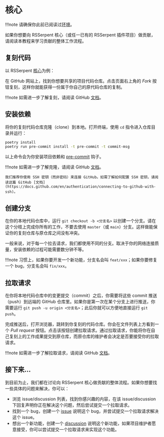 # 核心

!!!note
    请确保你此前已阅读过[环境](environment.md)。

如果你想要向 RSSerpent 核心（或任一已有的 RSSerpent 插件项目）做贡献，请阅读本教程来学习贡献的整体工作流程。

## 复刻代码

以 RSSerpent [核心](https://github.com/RSSerpent/RSSerpent)为例：

在 GitHub 网站上，找到你想要共享的项目代码仓库。点击页面右上角的 *Fork* 按钮复刻，这样你就能获得一份属于你自己的原代码仓库的复制。

!!!note
    如需进一步了解复刻，请阅读 GitHub [文档](https://docs.github.com/en/get-started/quickstart/fork-a-repo)。

## 安装依赖

将你的复刻代码仓库克隆（clone）到本地。打开终端，使用 `cd` 指令进入仓库目录并运行：

```bash
poetry install
poetry run pre-commit install -t pre-commit -t commit-msg
```

以上命令会为你安装项目依赖和 [pre-commit](https://pre-commit.com/) 钩子。

!!!note
    如需进一步了解克隆，请阅读 GitHub [文档](https://docs.github.com/en/repositories/creating-and-managing-repositories/cloning-a-repository)。

    我们推荐你使用 SSH 密钥（而非密码）来连接 GitHub。如需了解如何配置 SSH 密钥，请阅读这篇 GitHub [文档](https://docs.github.com/en/authentication/connecting-to-github-with-ssh)。

## 创建分支

在你的本地代码仓库中，运行 `git checkout -b <分支名>` 以创建一个分支。请在这个分枝上完成你所有的工作，不要去使用 `master`（或 `main`）分支。这样做能保证你的复刻仓库与原仓库之间没有冲突。

一般来说，对于每一个拉去请求，我们都使用不同的分支。取决于你的网络连接质量，安装依赖的过程可能需要数分钟不等。

!!!note
    习惯上，如果你要开发一个新功能，分支名会叫 `feat/xxx`；如果你要修复一个 bug，分支名会叫 `fix/xxx`。

## 拉取请求

在你将本地代码仓库中的变更提交（commit）之后，你需要将这些 commit 推送（push）到远端的 GitHub 仓库里。如果你是第一次在某个分支上进行推送，你需要运行 `git push -u origin <分支名>`；此后你就可以方便地直接运行 `git push`。

完成推送后，打开浏览器，跳转到你复刻的代码仓库。你会在文件列表上方看到一个 *Pull request* 按钮。点击该按钮创建拉取请求。通过拉取请求，你能将你在自己复刻上的工作成果提交到原仓库，而原仓库的维护者会决定是否要接受你的拉取请求。

!!!note
    如需进一步了解拉取请求，请阅读 GitHub [文档](https://docs.github.com/en/github/collaborating-with-pull-requests/proposing-changes-to-your-work-with-pull-requests/creating-a-pull-request-from-a-fork)。

## 接下来…

到目前为止，我们都在讨论向 RSSerpent 核心做贡献的整体流程。如果你想要找一些具体的问题来解决，你可以：

- 浏览 issue/discussion 列表，找到你感兴趣的内容，在该 issue/discussion 下回复声明你正在解决这个问题，然后尝试提交一个拉取请求。
- 找到一个 bug，创建一个 [issue](https://github.com/RSSerpent/RSSerpent/issues) 说明这个 bug，并尝试提交一个拉取请求解决这个 issue。
- 想出一个新功能，创建一个 [discussion](https://github.com/RSSerpent/RSSerpent/discussions) 说明这个新功能，如果项目维护者愿意接受，你可以尝试提交一个拉取请求来实现这个功能。
